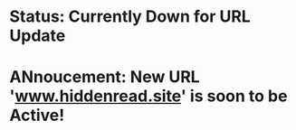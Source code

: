 # Status: Currently Down for URL Update
# ANnoucement: New URL 'www.hiddenread.site' is soon to be Active!
